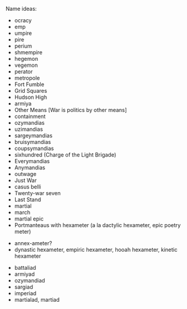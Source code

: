 Name ideas:
* ocracy
* emp
* umpire
* pire
* perium
* shmempire
* hegemon
* vegemon
* perator
* metropole
* Fort Fumble
* Grid Squares
* Hudson High
* armiya
* Other Means [War is politics by other means]
* containment
* ozymandias
* uzimandias
* sargeymandias
* bruisymandias
* coupsymandias
* sixhundred (Charge of the Light Brigade)
* Everymandias
* Anymandias
* outwage
* Just War
* casus belli
* Twenty-war seven
* Last Stand
* martial
* march
* martial epic
* Portmanteaus with hexameter (a la dactylic hexameter, epic poetry meter)
 - annex-ameter?
 - dynastic hexameter, empiric hexameter, hooah hexameter, kinetic hexameter
* battaliad
* armiyad
* ozymandiad
* sargiad
* imperiad
* martialad, martiad
